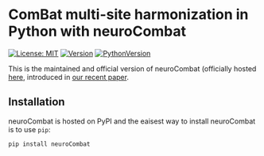 # ComBat multi-site harmonization in Python with neuroCombat

[![License: MIT](https://img.shields.io/github/license/Jfortin1/neuroCombat)](https://opensource.org/licenses/MIT) 
[![Version](https://img.shields.io/pypi/v/neuroCombat)](https://pypi.org/project/neuroCombat/)
[![PythonVersion](https://img.shields.io/pypi/pyversions/neuroCombat)]()


This is the maintained and official version of neuroCombat (officially hosted [here](https://github.com/ncullen93/neuroCombat), introduced in [our recent paper](https://www.sciencedirect.com/science/article/pii/S105381191730931X).


## Installation

neuroCombat is hosted on PyPI and the eaisest way to install neuroCombat is to use ```pip```:

```
pip install neuroCombat
```
